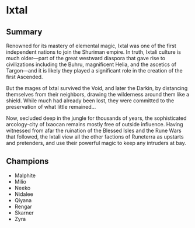 # Ixtal

## Summary
Renowned for its mastery of elemental magic, Ixtal was one of the first 
independent nations to join the Shuriman empire. In truth, Ixtali culture is 
much older—part of the great westward diaspora that gave rise to civilizations 
including the Buhru, magnificent Helia, and the ascetics of Targon—and it is 
likely they played a significant role in the creation of the first Ascended.

But the mages of Ixtal survived the Void, and later the Darkin, by distancing 
themselves from their neighbors, drawing the wilderness around them like a 
shield. While much had already been lost, they were committed to the 
preservation of what little remained…

Now, secluded deep in the jungle for thousands of years, the sophisticated 
arcology-city of Ixaocan remains mostly free of outside influence. Having 
witnessed from afar the ruination of the Blessed Isles and the Rune Wars that 
followed, the Ixtali view all the other factions of Runeterra as upstarts and 
pretenders, and use their powerful magic to keep any intruders at bay.

## Champions
- Malphite
- Milio
- Neeko
- Nidalee
- Qiyana
- Rengar
- Skarner
- Zyra